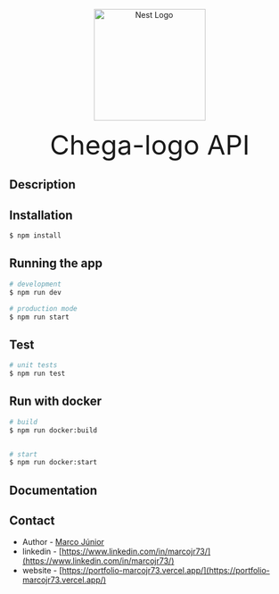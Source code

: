 <p align="center">
  <a href="http://nestjs.com/" target="blank"><img src="https://upload.wikimedia.org/wikipedia/commons/thumb/d/d9/Node.js_logo.svg/1200px-Node.js_logo.svg.png" width="200" alt="Nest Logo" /></a>
</p>


<p align="center">
  <font size="50">
    Chega-logo API
  </font>
</p>


[circleci-image]: https://img.shields.io/circleci/build/github/nestjs/nest/master?token=abc123def456
[circleci-url]: https://circleci.com/gh/nestjs/nest
<!-- 
<a href="https://www.npmjs.com/~nestjscore" target="_blank"><img src="https://img.shields.io/npm/v/@nestjs/core.svg" alt="NPM Version" /></a>
<a href="https://www.npmjs.com/~nestjscore" target="_blank"><img src="https://img.shields.io/npm/l/@nestjs/core.svg" alt="Package License" /></a>
<a href="https://www.npmjs.com/~nestjscore" target="_blank"><img src="https://img.shields.io/npm/dm/@nestjs/common.svg" alt="NPM Downloads" /></a>
<a href="https://circleci.com/gh/nestjs/nest" target="_blank"><img src="https://img.shields.io/circleci/build/github/nestjs/nest/master" alt="CircleCI" /></a>
<a href="https://coveralls.io/github/nestjs/nest?branch=master" target="_blank"><img src="https://coveralls.io/repos/github/nestjs/nest/badge.svg?branch=master#9" alt="Coverage" /></a>
<a href="https://discord.gg/G7Qnnhy" target="_blank"><img src="https://img.shields.io/badge/discord-online-brightgreen.svg" alt="Discord"/></a>
<a href="https://opencollective.com/nest#backer" target="_blank"><img src="https://opencollective.com/nest/backers/badge.svg" alt="Backers on Open Collective" /></a>
<a href="https://opencollective.com/nest#sponsor" target="_blank"><img src="https://opencollective.com/nest/sponsors/badge.svg" alt="Sponsors on Open Collective" /></a>
  <a href="https://paypal.me/kamilmysliwiec" target="_blank"><img src="https://img.shields.io/badge/Donate-PayPal-ff3f59.svg"/></a>
    <a href="https://opencollective.com/nest#sponsor"  target="_blank"><img src="https://img.shields.io/badge/Support%20us-Open%20Collective-41B883.svg" alt="Support us"></a>
  <a href="https://twitter.com/nestframework" target="_blank"><img src="https://img.shields.io/twitter/follow/nestframework.svg?style=social&label=Follow"></a>
</p> -->

## Description



## Installation

```bash
$ npm install
```

## Running the app

```bash
# development
$ npm run dev

# production mode
$ npm run start
```


## Test

```bash
# unit tests
$ npm run test

```

## Run with docker

```bash
# build
$ npm run docker:build


# start
$ npm run docker:start

```


## Documentation

## Contact

- Author - [Marco Júnior](https://github.com/marcojr73)
- linkedin - [https://www.linkedin.com/in/marcojr73/](https://www.linkedin.com/in/marcojr73/)
- website - [https://portfolio-marcojr73.vercel.app/](https://portfolio-marcojr73.vercel.app/)
